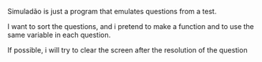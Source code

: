 Simuladão is just a program that emulates questions from a test.

I want to sort the questions, and i pretend to make a function and to use the same variable in each question.

If possible, i will try to clear the screen after the resolution of the question
